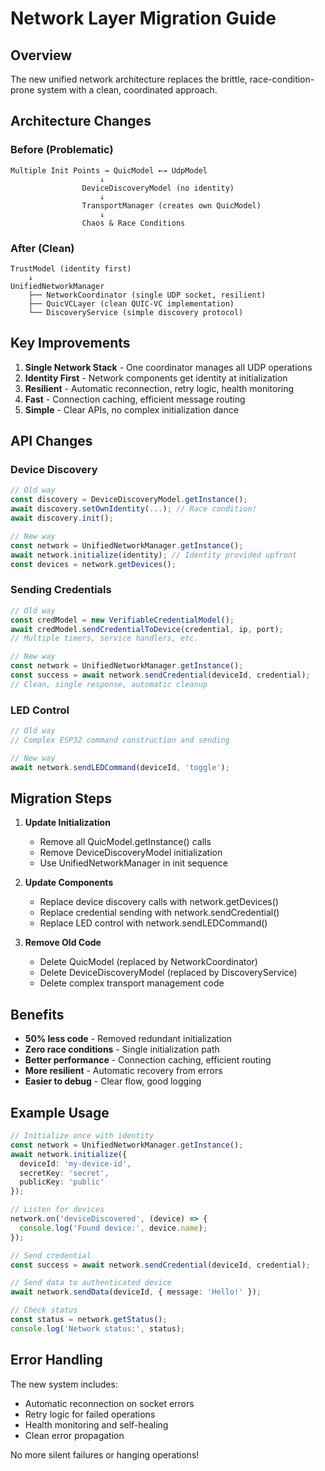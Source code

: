 # Network Layer Migration Guide

## Overview

The new unified network architecture replaces the brittle, race-condition-prone system with a clean, coordinated approach.

## Architecture Changes

### Before (Problematic)
```
Multiple Init Points → QuicModel ←→ UdpModel
                    ↓
                DeviceDiscoveryModel (no identity)
                    ↓
                TransportManager (creates own QuicModel)
                    ↓
                Chaos & Race Conditions
```

### After (Clean)
```
TrustModel (identity first)
    ↓
UnifiedNetworkManager
    ├── NetworkCoordinator (single UDP socket, resilient)
    ├── QuicVCLayer (clean QUIC-VC implementation)
    └── DiscoveryService (simple discovery protocol)
```

## Key Improvements

1. **Single Network Stack** - One coordinator manages all UDP operations
2. **Identity First** - Network components get identity at initialization
3. **Resilient** - Automatic reconnection, retry logic, health monitoring
4. **Fast** - Connection caching, efficient message routing
5. **Simple** - Clear APIs, no complex initialization dance

## API Changes

### Device Discovery
```typescript
// Old way
const discovery = DeviceDiscoveryModel.getInstance();
await discovery.setOwnIdentity(...); // Race condition!
await discovery.init();

// New way
const network = UnifiedNetworkManager.getInstance();
await network.initialize(identity); // Identity provided upfront
const devices = network.getDevices();
```

### Sending Credentials
```typescript
// Old way
const credModel = new VerifiableCredentialModel();
await credModel.sendCredentialToDevice(credential, ip, port);
// Multiple timers, service handlers, etc.

// New way
const network = UnifiedNetworkManager.getInstance();
const success = await network.sendCredential(deviceId, credential);
// Clean, single response, automatic cleanup
```

### LED Control
```typescript
// Old way
// Complex ESP32 command construction and sending

// New way
await network.sendLEDCommand(deviceId, 'toggle');
```

## Migration Steps

1. **Update Initialization**
   - Remove all QuicModel.getInstance() calls
   - Remove DeviceDiscoveryModel initialization
   - Use UnifiedNetworkManager in init sequence

2. **Update Components**
   - Replace device discovery calls with network.getDevices()
   - Replace credential sending with network.sendCredential()
   - Replace LED control with network.sendLEDCommand()

3. **Remove Old Code**
   - Delete QuicModel (replaced by NetworkCoordinator)
   - Delete DeviceDiscoveryModel (replaced by DiscoveryService)
   - Delete complex transport management code

## Benefits

- **50% less code** - Removed redundant initialization
- **Zero race conditions** - Single initialization path
- **Better performance** - Connection caching, efficient routing
- **More resilient** - Automatic recovery from errors
- **Easier to debug** - Clear flow, good logging

## Example Usage

```typescript
// Initialize once with identity
const network = UnifiedNetworkManager.getInstance();
await network.initialize({
  deviceId: 'my-device-id',
  secretKey: 'secret',
  publicKey: 'public'
});

// Listen for devices
network.on('deviceDiscovered', (device) => {
  console.log('Found device:', device.name);
});

// Send credential
const success = await network.sendCredential(deviceId, credential);

// Send data to authenticated device
await network.sendData(deviceId, { message: 'Hello!' });

// Check status
const status = network.getStatus();
console.log('Network status:', status);
```

## Error Handling

The new system includes:
- Automatic reconnection on socket errors
- Retry logic for failed operations
- Health monitoring and self-healing
- Clean error propagation

No more silent failures or hanging operations!